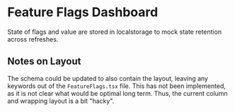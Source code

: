 # Feature Flags Dashboard

State of flags and value are stored in localstorage to mock state retention across refreshes.

## Notes on Layout

The schema could be updated to also contain the layout, leaving any keywords out
of the `FeatureFlags.tsx` file. This has not been implemented, as it is not clear what
would be optimal long term. Thus, the current column and wrapping layout is a bit "hacky".
